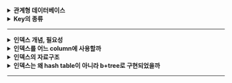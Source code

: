 
<details>
    <summary><b>관계형 데이터베이스</b></summary> 

# 관계형 데이터베이스란?

관계형 데이터베이스란, 데이터를 하나 이상의 행과 열로 이루어진 테이블(또는 '관계')에 저장하고 테이블간 데이터의 고유값(Primary Key)을 참조하여 서로 종속되는 관계를 표현하는 데이터 베이스 구조를 말한다.

## 관계형 데이터베이스는 왜 사용할까

### 관계형 데이터베이스의 이점

- RDB는 테이블 구조를 사용하므로 직관적인 데이터 표현 방법을 제공
- 조인 기능을 활용하여 여러 데이터간의 관계를 쉽게 이해하고, 관련된 데이터에 쉽게 접근할 수 있다.
- 데이터의 `무결성`을 보장하고, `중복을 최소화`할 수 있다.

### 단점

- 기존에 작성된 스키마 변경이 어렵다.
    - 이미 생성된 테이블에서 컬럼의 확장이 어렵다.
    - 새로 추가된 컬럼에 대해서 기존 데이터들에게 기본값이나 null을 할당해야한다.

**※ Reference**

- https://cloud.google.com/learn/what-is-a-relational-database?hl=ko#section-2


</details> 

<details>
    <summary><b>Key의 종류</b></summary> 


# Key

![image](https://user-images.githubusercontent.com/65555299/233393071-618e8537-73e9-4125-a514-75801dc2d188.png)


### 슈퍼키(Super Key)

- `유일성`의 특성을 만족하는 속성 또는 속성들의 집합
- 유일성(uniqueness): 하나의 릴레이션에서 키로 지정된 속성 값이 튜플마다 다를 때 `유일성`을 만족한다.

### 후보키(Candidate Key)

- `유일성`과 `최소성`을 만족하는 속성 또는 속성들의 집합
- 최소성(minimality):
    - 꼭 필요한 최소한의 속성들로 `유일성`을 만족시킬 수 있는지를 나타내는 특성
    - 하나의 속성으로 구성된 키는 당연히 최소성을 만족
- 속성 2개로 이루어진 속성 집합이 `유일성`을 만족하지만, 속성 1개로도 유일성을 만족한다면 해당 속성 집합은 `최소성`을 만족시키지 못하는 것이다.
    - (고객아이디, 고객이름) 은 `유일성`은 만족하나, (고객아이디) 만으로 `유일성`을 만족하므로 (고객아이디, 고객이름) 는 `최소성`을 만족시키지 못함. 따라서 후보키가 될 수 없다.


### 기본키(Primary Key)

- **_후보키 중 선택한 main key로써, 각 row를 유일하게 구분하는 컬럼 또는 컬럼 집합_**
- **_기본키는 널 값을 가질 수 없고, 중복된 값을 가질 수 없다._**
- 기본키는 테이블 당 1개만 지정해야 한다.
- 기본키를 선택하는 기준
    - 널 값을 가질 수 있는 속성이 포함된 후보키는 기본키로 부적합하다.
    - 값이 자주 변경될 수 있는 속성이 포함된 후보키는 기본키로 부적합하다.
        - 값이 변경되면 변경될 때마다 기본키의 값으로 적합한지 확인해야한다.
    - 단순한 후보키를 기본키로 선택한다.
        - 자릿수가 적은 정수나 단순 문자열이 단순한 후보키


### 대체키(Alternate Key)

- 기본키로 선택되지 못한 후보키들

### 외래키(Foreign Key)

- **_다른 테이블의 기본키를 그대로 참조하는 컬럼_**
- _참조되는 릴레이션의 기본키가 아닌 다른 속성을 외래키가 참조한다면 어떻게 될까?_
    - 기본키가 아닌 속성은 튜플을 유일하게 구별하기 어렵기 때문에 참조되는 릴레이션에서 관련있는 튜플을 검색 못할 수도 있다.

### Composite Key

<img width="300" alt="image" src="https://user-images.githubusercontent.com/65555299/233396526-bc7febd2-7d18-43dc-8aac-38fa78aae516.png">

- 테이블에서 튜플을 식별할 수 있는 두 개 이상의 컬럼으로 구성된 후보키를 말한다.

</details> 

---

<details>
    <summary><b>인덱스 개념, 필요성</b></summary>

# 인덱스

**개요**

<img src="https://velog.velcdn.com/images/balparang/post/4ebf9e54-df43-4442-8b22-a4e1e40cb512/image.png" width="400">

위 같은 테이블에서 age가 20인 행을 찾기 위해서 컴퓨터는 모든 row를 순차적으로 탐색할 것이다. 행이 많아진다면 이런 방식은 많은 시간이 소요될 수 밖에 없다.

<img src="https://velog.velcdn.com/images/balparang/post/68a3af2b-f8d9-43c2-8dea-a8145a848b40/image.png" width="400">

따라서 컬럼을 복제해서 정렬해둔 다음에 이분 탐색으로 빠르게 행을 찾아 나간다.

### 인덱스

<img src="https://img1.daumcdn.net/thumb/R1280x0/?scode=mtistory2&fname=https%3A%2F%2Fblog.kakaocdn.net%2Fdn%2FcBQD97%2FbtqKRtpm2pl%2Frmo7jTbiiE9tsSQsUg0JPK%2Fimg.png">

- 인덱스
  - 자료를 쉽고 빠르게 찾을 수 있도록 만든 데이터 구조. 책의 색인을 통해 원하는 정보를 빠르게 찾는 것처럼 인덱스도 그와 같은 역할
- 데이터베이스의 Index
  - _**추가적인 쓰기 작업과 저장 공간을 활용하여 데이터베이스 테이블의 검색 속도를 향상시키기 위한 자료구조**_
  - 원하는 데이터를 빨리 찾기 위해 **_투플의 키 값에 대한 물리적 위치_** 를 기록해둔 자료구조이다.

### Index를 사용하는 이유

- Table에 데이터를 지속적으로 저장하게 되면 내부적으로 순서 없이 쌓이게 된다.
- 특정 조건을 만족하는 데이터를 찾고자 WHERE절을 사용한다면 Table의 ***튜플을 처음부터 끝까지 모두 접근하여 검색조건과 일치하는지 비교하는 과정(=`Table Full Scan`)*** 이 필요하다.
- 특정 컬럼에 대한 Index를 생성해 놓은 경우 해당 속성에 대하여 `search-key`가 정렬되어 저장되어 있기 때문에 조건 검색(SELECT ~ WHERE) 속도가 굉장히 빠르다.

## Index 구조

- 인덱스는 B Tree, B+Tree, Hash, Bitmap 등으로 구현 가능
  - 일반적인 RDBMS는 B+Tree를 주로 사용
- 인덱스를 생성하면 **_특정 컬럼의 값을 기준으로 정렬하여 물리적 위치와 함께 별도 파일에 저장_** 된다.
  - 리프 노드에는 해당 데이터의 저장 위치에 대응하는 rowID(RID, Row Identify, 테이블의 행에 대한 논리적 위치)를 가지고 있어 찾고자 하는 행을 바로 찾을 수 있다.
- 인덱스에 저장되는 속성 값을 `search-key`값이라고 하고, 실제 데이터의 물리적 위치를 저장한 값을 `pointer` 라고 한다.
- **_인덱스는 순서대로 정렬된 `search-key`값과 `pointer`값만 저장하기 때문에 table 보다 적은 공간을 차지한다._**

### Index의 관리

DBMS는 index를 항상 정렬된 상태를 최신으로 유지해야 원하는 값을 빠르게 탐색 가능. 따라서 `INSERT`, `UPDATE`, `DELETE`문이 수행된다면 다음과 같은 연산이 추가적으로 필요하고 그에 따라 오버헤드가 발생한다.

- `INSERT`: 새로운 데이터에 대한 인덱스를 추가한다.
- `UPDATE`: 기존의 인덱스를 `사용하지 않음`으로 처리하고, 갱신된 데이터에 대해 인덱스를 추가한다.
- `DELETE`: 삭제하는 데이터의 인덱스를 `사용하지 않음`으로 처리


## 인덱스의 장단점

### 장점

- **_최대 장점은 검색 속도 향상(`SELECT~WHERE~`)이다._**
  - 데이터 검색 시 모든 튜플을 순차적으로 검색, 비교하는 `Table Full Scan`을 하지 않고 인덱스에 정렬된 데이터를 통해 빠르게 원하는 튜플에 접근 가능
- SELECT문 외에도 UPDATE문이나 DELETE문의 성능도 함께 향상된다. 해당 연산을 수행하려면 해당 대상을 조회해야만 작업을 할 수 있기 때문
  ```sql
  // 'haero'라는 이름을 업데이트 해주기 위해서는 'haero'를 조회해야 한다.
  UPDATE USER SET NAME = `haero77` WHERE NAME = 'haero';
  ```

### 단점 2가지

1. 추가 저장 공간 필요
  - Index를 생성하면 Index 자료구조를 위한 공간이 추가적으로 필요.
  - 보통 테이블 크기의 10% 공간을 차지.
2. 느린 데이터 변경 작업
  - 검색이 아닌 데이터 변경 작업, 즉 `INSERT`, `UPDATE`, `DELETE`가 자주 발생하면 성능이 나빠질 수 있다.
  - 보통 B+Tree 구조의 경우 데이터를 변경할 때마다 트리 구조가 변경될 수 있다. 즉, **_인덱스를 재구성하기 위한 오버헤드가 발생_** 한다.

<br>

# 기타

### 인덱스는 언제 사용하면 좋을까?

- `INSERT`, `UPDATE`, `DELETE가` **_자주 발생하지 않는 컬럼_**
  - 삽입, 수정, 삭제가 빈번한 속성에 인덱스를 걸면 인덱스의 크기가 비대해져서 성능이 오히려 저하되는 역효과 발생
  - `UPDATE`와 `DELETE`는 기존의 인덱스를 삭제하지 않고 `사용하지 않음` 처리를 한다.
    - 어떤 테이블에 `UPDATE`, `DELETE`가 자주 발생한다면 실제 데이터는 10만 건이지만, 인덱스는 100만 건이 넘어가므로 SQL문 처리 시 비대해진 인덱스에 의해 오히려 성능 하락 가능성 있음.
- JOIN이나 WHERE 또는 ORDER BY에 자주 사용되는 컬럼

### 기본키는 인덱스가 필요없다.

Primary Key의 경우 자동으로 정렬이 되어있기 때문에 굳이 인덱스를 만들 필요 없다. 이것을 `클러스터형 인덱스`라고 한다.

---

**※ Reference**

- [index가 뭔지 설명해보세요 (개발면접시간) - 코딩애플](https://www.youtube.com/watch?v=iNvYsGKelYs)
- [[Database] 인덱스(index)란? - 망나니 개발자](https://mangkyu.tistory.com/96)
- [[MySQL] B-Tree로 인덱스(Index)에 대해 쉽고 완벽하게 이해하기 - 망나니개발자](https://mangkyu.tistory.com/286)

---

### 추가적으로 공부해 볼 것

- 왜 JOIN절에 인덱스를 사용하는 것이 좋을까?
- 인덱스 Random Access

---

</details> 

<details>
    <summary><b>인덱스를 어느 column에 사용할까</b></summary> 

## ⭐️⭐️ 인덱스를 어느 컬럼에 사용하는 것이 좋을까?

- 인덱스는 `WHERE` 절에서 ***자주 조회되고, 수정 빈도가 낮으며, 카디널리티는 높고, 선택도가 낮은 컬럼***을 선택해서 설정하는 것이 가장 좋다.

| 기준                 | 적합성                          |
|--------------------|------------------------------|
| 카디널리티(Cardinality) | 높을수록 적합(데이터 중복이 적을수록 적합)     |
| 선택도(Selectivity)   | 낮을수록 적합                      |
| 조회 활용도             | 높을수록 적합(WHERE절에서 많이 사용되면 적합) |
| 수정 빈도              | 낮을 수록 적합                     |

> 💡 `카디널리티`란?
>   - ***데이터가 중복되지 않는 정도***를 뜻한다. 데이터가 중복되지 않을수록 카디널리티가 높다.
>   - 예) 주민등록번호는 중복되는 값이 없으므로 카디널리티가 높다.
>   - 예) 성별의 경우 [Male/Female] 값이 중복되어 카디널리티가 낮다.

> 💡 `선택도`란?
>   - ***데이터에서 특정 값을 잘 골라낼 수 있는 정도***를 뜻한다.
>   - 선택도가 1이면 모든 데이터가 unique함을 의미한다.

### Index를 효과적으로 사용하는 방법

- SELECT WHERE 절에 자주 사용되는 컬럼에 대해 인덱스르 생성하는 것이 좋다.
  - 인덱스는 `SELECT~ WHERE~` 절에서 검색 성능을 향상시키기 위해서 사용한다. 따라서 조회가 발생하지 않으면 인덱스를 사용할 필요가 없다.
- 데이터 수정 빈도가 낮을수록 적합하다.
  - `INSERT`, `UPDATE`, `DELETE` 작업 시 데이터에 변화가 생기므로 인덱스를 재구성하는 오버헤드가 발생한다.
- 데이터 중복이 적은 컬럼에 사용하자
  - 데이터 중복이 많은 컬럼은 인덱스 효과가 별로 없다.
  - 성별의 경우 종류가 Male, Female 두 가지 밖에 없으므로 인덱스를 생성하지 않는 것이 좋다.
  - `선택도(Selectivity)`가 낮을 때 유리(보통 5~10% 이내).
    - ~~🤔 데이터가 이미 잘 골라진다면 인덱스를 사용해서 얻는 효과가 미미하므로?~~
- 데이터의 양이 많을 수록 인덱스로 인한 성능향상이 더 크다.
  - 데이터가 10개 밖에 되지 않으면 `Full Table Scan` 시간이 얼마 걸리지 않는다. 이런 경우 굳이 인덱스를 사용할 필요가 없다.
  - 데이터의 양이 적다면 index의 혜택보단 손해가 더 클 수 있다.
- Join 조건으로 자주 사용되는 컬럼의 경우
- 한 테이블에 인덱스가 너무 많으면 데이터 수정 시 소요되는 시간이 너무 길어질 수 있다. (테이블 당 4~5개 정도 권)

</details> 

<details>
    <summary><b>인덱스의 자료구조</b></summary> 

# 인덱스의 자료구조

## Hash Table

![](https://img1.daumcdn.net/thumb/R1280x0/?scode=mtistory2&fname=https%3A%2F%2Fblog.kakaocdn.net%2Fdn%2FRpMoO%2FbtqKMzdg9TX%2FXYkGt2kqE0hr9rqhHx3o3K%2Fimg.png)

- `해시 테이블`: `Key-Value` 구조로 데이터를 저장하고 빠른 데이터 검색이 필요할 때 유용하다.
- 해시 테이블 기반의 DB 인덱스는 컬럼의 값을 Key로, 데이터의 위치를 Value로 사용하여 컬럼의 값으로 생성된 해시를 통해 인덱스를 구현

### Hash Index가 DB의 Index 구조로 적합하지 않은 이유

- Hash Index는 데이터 검색시 시간복잡도가 O(1)이므로, 데이터 검색 시 속도가 빠르다.
- 단, ***Hash Index의 경우 등호(`=`)연산에만 특화되었으므로, DB 인덱스에서 사용하기에는 제한적***이다.
- _**데이터가 조금이라도 달라지면 Hash Function은 다른 Hash값을 생성하므로, 부등호 연산(>, <)이 자주 사용되는 DB 검색에선는 Hash Index 가 적합하지 않다.**_
- 예) "나는"으로 시작하는 모든 데이터를 검색하기 위한 쿼리문은 인덱스의 혜택을 전혀 받지 못한다. 따라서 일반적으로 DBMS는 `B+Tree` 자료구조를 이용한다.

# B+Tree Index

### BST

<img src="https://velog.velcdn.com/images/balparang/post/dccce2c7-d551-4c48-b6a1-9a935b0e3f25/image.png" width="500">

### B Tree (B 트리)

<img src="https://velog.velcdn.com/images/balparang/post/0ae593cc-1541-479c-81fc-7a139c8fa418/image.png" width="500">

- BST 구조에서 노드마다 데이터를 2개 이상 저장하여 검색 속도를 강화
- BST 에서는 2번의 이동으로 1~7 이동 가능했지만 B-Tree를 이용하여 두 번의 이동으로 1~13 검색이 가능해졌다.

## B+Tree

<img src="https://velog.velcdn.com/images/balparang/post/12b5d094-5a4c-4d53-a149-bb990ffc5243/image.png" width="500">

<img src="https://velog.velcdn.com/images/balparang/post/0c36112b-1c74-4f73-b1d9-5f8515ce9192/image.png" width="500">

- DB의 인덱스를 위해 **_자식 노드가 2개 이상인 B-Tree를 개선시킨 자료구조._**

> 참고) B+Tree의 B는 Balance!

### B+Tree가 DB Index를 위한 자료구조로 적합한 이유

1. **_항상 정렬된 상태를 유지하여 부등호 연산에 유리하다._**
2. 데이터 탐색뿐 아니라, 삽입/수정/삭제 시에도 항상 O(logN)의 시간 복잡도를 갖는다.

<img src="https://velog.velcdn.com/images/balparang/post/ed1f3105-d35f-4c6a-8995-391a71cbbe4d/image.png">

`박현지`보다 작은 값들을 가리키는 포인터를 저장 & `박현지`보다 크거나 같은 값들을 가리키는 포인터를 저장

### B+Tree 실제 구조

<img src="https://velog.velcdn.com/images/balparang/post/364b227f-7c26-43f5-808e-405938ee0f80/image.png">

- 리프노드만 데이터를 갖는다. 리프노드가 아닌 노드는 데이터가 아니라 어디로 이동해야할지 가이드(=포인터)만 갖는다.
- 리프노드에는 데이터들이 `search-key`를 기준으로 정렬되어있다.
- _**리프노드는 LinkedList로 연결되어 범위 검색이 쉬워진다.**_
  - B-Tree 의 경우 범위를 벗어나는 데이터를 검색할 경우 상위 노드로 이동해서 데이터가 있는 노드로 이동해야한다.
  - B+Tree는 데이터 노드의 범위를 벗어나는 데이터를 검색할 경우 상위 노드로 이동하지 않고 다음 데이터 노드로 이동하면 된다.
- 부등호가 있는 `SELECT WHERE` 절 동작 예시
  - `SELECT * FROM STUDENT WHERE 이름 >= '배준석';` 실행
  - 루트노드 `박현지` 로 이동
  - `배준석`이 비교대상 `박현지`보다 크므로 오른쪽 포인터 타고 뎁스가 1인 노드로 이동
  - `배준석`이 비교대상 `정재헌`보다 작으므로 왼쪽 포인터 타고 리프노드로 이동
  - 이름이 `배준석` 이상인 데이터를 SELECT

---

**※ Reference**

- [index가 뭔지 설명해보세요 (개발면접시간) - 코딩애플](https://www.youtube.com/watch?v=iNvYsGKelYs)
- [[Database] 인덱스(index)란? - 망나니 개발자](https://mangkyu.tistory.com/96)
- [[MySQL] B-Tree로 인덱스(Index)에 대해 쉽고 완벽하게 이해하기 - 망나니개발자](https://mangkyu.tistory.com/286)

</details> 

<details>
    <summary><b>인덱스는 왜 hash table이 아니라 b+tree로 구현되었을까</b></summary>


### 🆀 데이터를 검색을 할 때 해시 테이블의 시간복잡도는 O(1)이고 B+Tree는 O(logN)으로 더 느린데 왜 인덱스는 해시 테이블이 아니라 B+Tree로 구현되었을까요?

- Hash Index의 경우 등호연산에만 특화되어있다.
- 조금이라도 다른 데이터에 대해서 다른 해시값을 가지므로, 부등호 연산이 많은 DB검색에는 적합하지 않다.
- B+Tree 의 경우 데이터가 저장되는 리프노드가 LinkedList로 연결되어있다. 따라서 범위 검색시 다음 리프노드로 바로 이동할 수 있다.
  - 즉, 부등호 연산이 많은 DB검색에 적합하다.


</details> 

---
